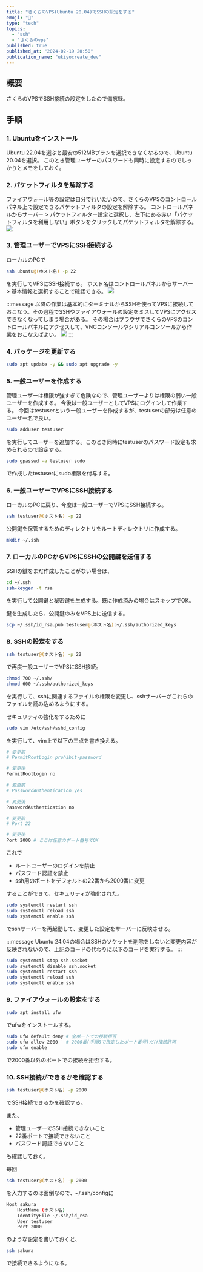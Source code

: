 ```yaml
---
title: "さくらのVPS(Ubuntu 20.04)でSSHの設定をする"
emoji: "🌸"
type: "tech"
topics:
  - "ssh"
  - "さくらのvps"
published: true
published_at: "2024-02-19 20:50"
publication_name: "ukiyocreate_dev"
---
```


## 概要
さくらのVPSでSSH接続の設定をしたので備忘録。

## 手順
### 1. Ubuntuをインストール
Ubuntu 22.04を選ぶと最安の512MBプランを選択できなくなるので、Ubuntu 20.04を選択。
このとき管理ユーザーのパスワードも同時に設定するのでしっかりとメモをしておく。

### 2. パケットフィルタを解除する
ファイアウォール等の設定は自分で行いたいので、さくらのVPSのコントロールパネル上で設定できるパケットフィルタの設定を解除する。
コントロールパネルからサーバー > パケットフィルター設定と選択し、左下にある赤い「パケットフィルタを利用しない」ボタンをクリックしてパケットフィルタを解除する。
![](https://storage.googleapis.com/zenn-user-upload/8126a7774afa-20240219.png)

### 3. 管理ユーザーでVPSにSSH接続する
ローカルのPCで
```bash
ssh ubuntu@(ホスト名) -p 22
```
を実行してVPSにSSH接続する。
ホスト名はコントロールパネルからサーバー > 基本情報と選択することで確認できる。
![](https://storage.googleapis.com/zenn-user-upload/444d99ea4bf0-20240219.png)

:::message
以降の作業は基本的にターミナルからSSHを使ってVPSに接続しておこなう。その過程でSSHやファイアウォールの設定をミスしてVPSにアクセスできなくなってしまう場合がある。
その場合はブラウザでさくらのVPSのコントロールパネルにアクセスして、VNCコンソールやシリアルコンソールから作業をおこなえばよい。
![](https://storage.googleapis.com/zenn-user-upload/7e4fb87bd10e-20240724.png)
:::

### 4. パッケージを更新する
```bash
sudo apt update -y && sudo apt upgrade -y
```

### 5. 一般ユーザーを作成する
管理ユーザーは権限が強すぎて危険なので、管理ユーザーよりは権限の弱い一般ユーザーを作成する。
今後は一般ユーザーとしてVPSにログインして作業する。
今回はtestuserという一般ユーザーを作成するが、testuserの部分は任意のユーザー名で良い。

```bash
sudo adduser testuser
```
を実行してユーザーを追加する。このとき同時にtestuserのパスワード設定も求められるので設定する。

```bash
sudo gpasswd -a testuser sudo
```
で作成したtestuserにsudo権限を付与する。

### 6. 一般ユーザーでVPSにSSH接続する
ローカルのPCに戻り、今度は一般ユーザーでVPSにSSH接続する。
```bash
ssh testuser@(ホスト名) -p 22
```

公開鍵を保管するためのディレクトリをルートディレクトリに作成する。
```bash
mkdir ~/.ssh
```

### 7. ローカルのPCからVPSにSSHの公開鍵を送信する
SSHの鍵をまだ作成したことがない場合は、
```bash
cd ~/.ssh
ssh-keygen -t rsa
```
を実行して公開鍵と秘密鍵を生成する。既に作成済みの場合はスキップでOK。

鍵を生成したら、公開鍵のみをVPS上に送信する。
```bash
scp ~/.ssh/id_rsa.pub testuser@(ホスト名):~/.ssh/authorized_keys
```

### 8. SSHの設定をする
```bash
ssh testuser@(ホスト名) -p 22
```
で再度一般ユーザーでVPSにSSH接続。

```bash
chmod 700 ~/.ssh/
chmod 600 ~/.ssh/authorized_keys
```
を実行して、sshに関連するファイルの権限を変更し、sshサーバーがこれらのファイルを読み込めるようにする。

セキュリティの強化をするために
```bash
sudo vim /etc/ssh/sshd_config
```
を実行して、vim上で以下の三点を書き換える。

```bash
# 変更前
# PermitRootLogin prohibit-password

# 変更後
PermitRootLogin no
```

```bash
# 変更前
# PasswordAuthentication yes

# 変更後
PasswordAuthentication no
```

```bash
# 変更前
# Port 22

# 変更後
Port 2000 # ここは任意のポート番号でOK
```

これで

- ルートユーザーのログインを禁止
- パスワード認証を禁止
- ssh用のポートをデフォルトの22番から2000番に変更

することができて、セキュリティが強化された。

```bash
sudo systemctl restart ssh
sudo systemctl reload ssh
sudo systemctl enable ssh
```
でsshサーバーを再起動して、変更した設定をサーバーに反映させる。

:::message
Ubuntu 24.04の場合はSSHのソケットを削除をしないと変更内容が反映されないので、上記のコードの代わりに以下のコードを実行する。
:::

```bash
sudo systemctl stop ssh.socket
sudo systemctl disable ssh.socket
sudo systemctl restart ssh
sudo systemctl reload ssh
sudo systemctl enable ssh
```

### 9. ファイアウォールの設定をする
```bash
sudo apt install ufw
```
でufwをインストールする。

```bash
sudo ufw default deny # 全ポートでの接続拒否
sudo ufw allow 2000   # 2000番(手順8で指定したポート番号)だけ接続許可
sudo ufw enable
```
で2000番以外のポートでの接続を拒否する。

### 10. SSH接続ができるかを確認する
```bash
ssh testuser@(ホスト名) -p 2000
```
でSSH接続できるかを確認する。

また、
- 管理ユーザーでSSH接続できないこと
- 22番ポートで接続できないこと
- パスワード認証できないこと

も確認しておく。

毎回
```bash
ssh testuser@(ホスト名) -p 2000
```
を入力するのは面倒なので、~/.ssh/configに
```bash
Host sakura
    HostName (ホスト名)
    IdentityFile ~/.ssh/id_rsa
    User testuser
    Port 2000
```
のような設定を書いておくと、
```bash
ssh sakura
```
で接続できるようになる。
